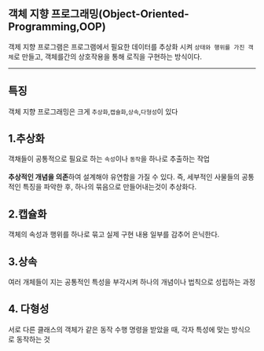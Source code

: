 객체 지향 프로그래밍(Object-Oriented-Programming,OOP)
---
객제 지향 프로그램은 프로그램에서 필요한 데이터를 추상화 시켜 <code>상태와 행위를 가진 객체</code>로 만들고, 객체를간의 상호작용을 통해 로직을 구현하는 방식이다.

---
## 특징
객체 지향 프로그래밍은 크게 `추상화`,`캡슐화`,`상속`,`다형성`이 있다

## 1.추상화
객채들이 공통적으로 필요로 하는 `속성`이나 `동작`을 하나로 추출하는 작업 <br> <br>
<b>추상적인 개념을 의존</b>하여 설계해야 유연함을 가질 수 있다. 즉, 세부적인 사물들의 공통적인 특징을 파악한 후, 하나의 묶음으로 만들어내는것이 추상화다.<br>

## 2.캡슐화
객체의 속성과 행위를 하나로 묶고 실제 구현 내용 일부를 감추어 은닉한다.

## 3.상속
여러 개체들이 지는 공통적인 특성을 부각시켜 하나의 개념이나 법칙으로 성립하는 과정

## 4. 다형성
서로 다른 클래스의 객체가 같은 동작 수행 명령을 받았을 때, 각자 특성에 맞는 방식으로 동작하는 것
